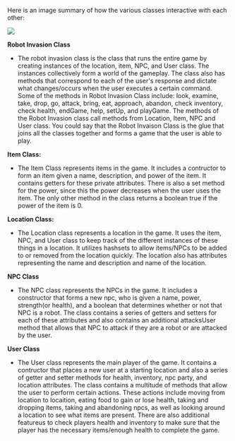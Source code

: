 Here is an image summary of how the various classes interactive with each other:

<img src="diagram.png">



**Robot Invasion Class**
- The robot invasion class is the class that runs the entire game by creating instances of the location, item, NPC, and User class. The instances collectively form a world of the gameplay. The class also has methods that correspond to each of the user's response and dictate what changes/occurs when the user executes a certain command. Some of the methods in Robot Invasion Class include: look, examine, take, drop, go, attack, bring, eat, approach, abandon, check inventory, check health, endGame, help, setUp, and playGame. The methods of the Robot Invasion class call methods from Location, Item, NPC and User class. You could say that the Robot Invaison Class is the glue that joins all the classes together and forms a game that the user is able to play.

**Item Class:** 
- The Item Class represents items in the game. It includes a contructor to form an item given a name, description, and power of the item. It contains getters for these private attributes. There is also a set method for the power, since this the power decreases when the user uses the item. The only other method in the class returns a boolean true if the power of the item is 0.

**Location Class:**
- The Location class represents a location in the game. It uses the item, NPC, and User class to keep track of the different instances of these things in a location. It utilizes hashsets to allow items/NPCs to be added to or removed from the location quickly. The location also has attributes representing the name and description and name of the location. 

**NPC Class**
- The NPC class represents the NPCs in the game. It includes a constructor that forms a new npc, who is given a name, power, strength(or health), and a boolean that determines whether or not that NPC is a robot. The class contains a series of getters and setters for each of these attributes and also contains an additional attacksUser method that allows that NPC to attack if they are a robot or are attacked by the user.

**User Class**
- The User class represents the main player of the game. It contains a contructor that places a new user at a starting location and also a series of getter and setter methods for health, inventory, npc party, and location attributes. The class contains a multitude of methods that allow the user to perform certain actions. These actions include moving from location to locaition, eating food to gain or lose health, taking and dropping items, taking and abandoning npcs, as well as looking around a location to see what items are present. There are also additional featureus to check players health and inventory to make sure that the player has the necessary items/enough health to complete the game. 
